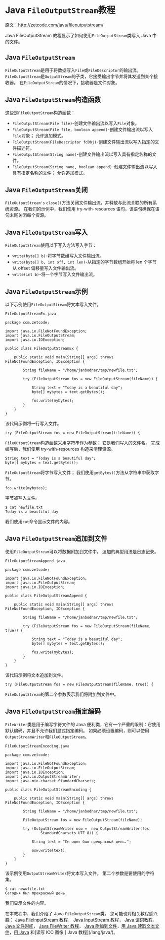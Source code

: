 # Java `FileOutputStream`教程

原文：http://zetcode.com/java/fileoutputstream/

Java FileOutputStream 教程显示了如何使用`FileOutputStream`类写入 Java 中的文件。

## Java `FileOutputStream`

`FileOutputStream`是用于将数据写入`File`或`FileDescriptor`的输出流。 `FileOutputStream`是`OutputStream`的子类，它接受输出字节并将其发送到某个接收器。 在`FileOutputStream`的情况下，接收器是文件对象。

## Java `FileOutputStream`构造函数

这些是`FileOutputStream`构造函数：

*   `FileOutputStream(File file)`-创建文件输出流以写入`File`对象。
*   `FileOutputStream(File file, boolean append)`-创建文件输出流以写入`File`对象； 允许追加模式。
*   `FileOutputStream(FileDescriptor fdObj)`-创建文件输出流以写入指定的文件描述符。
*   `FileOutputStream(String name)`-创建文件输出流以写入具有指定名称的文件。
*   `FileOutputStream(String name, boolean append)`-创建文件输出流以写入具有指定名称的文件； 允许追加模式。

## Java `FileOutputStream`关闭

`FileOutputStream's` `close()`方法关闭文件输出流，并释放与此流关联的所有系统资源。 在我们的示例中，我们使用 try-with-resources 语句，该语句确保在语句末尾关闭每个资源。

## Java `FileOutputStream`写入

`FileOutputStream`使用以下写入方法写入字节：

*   `write(byte[] b)`-将字节数组写入文件输出流。
*   `write(byte[] b, int off, int len)`-从指定的字节数组开始将 len 个字节从 offset 偏移量写入文件输出流。
*   `write(int b)`-将一个字节写入文件输出流。

## Java `FileOutputStream`示例

以下示例使用`FileOutputStream`将文本写入文件。

`FileOutputStreamEx.java`

```
package com.zetcode;

import java.io.FileNotFoundException;
import java.io.FileOutputStream;
import java.io.IOException;

public class FileOutputStreamEx {

    public static void main(String[] args) throws FileNotFoundException, IOException {

        String fileName = "/home/janbodnar/tmp/newfile.txt";

        try (FileOutputStream fos = new FileOutputStream(fileName)) {

            String text = "Today is a beautiful day";
            byte[] mybytes = text.getBytes();

            fos.write(mybytes);
        }
    }
}

```

该代码示例将一行写入文件。

```
try (FileOutputStream fos = new FileOutputStream(fileName)) {

```

`FileOutputStream`构造函数采用字符串作为参数； 它是我们写入的文件名。 完成编写后，我们使用 try-with-resources 构造来清理资源。

```
String text = "Today is a beautiful day";
byte[] mybytes = text.getBytes();

```

`FileOutputStream`将字节写入文件； 我们使用`getBytes()`方法从字符串中获取字节。

```
fos.write(mybytes);

```

字节被写入文件。

```
$ cat newfile.txt 
Today is a beautiful day

```

我们使用`cat`命令显示文件的内容。

## Java `FileOutputStream`追加到文件

使用`FileOutputStream`可以将数据附加到文件中。 追加的典型用法是日志记录。

`FileOutputStreamAppend.java`

```
package com.zetcode;

import java.io.FileNotFoundException;
import java.io.FileOutputStream;
import java.io.IOException;

public class FileOutputStreamAppend {

    public static void main(String[] args) throws FileNotFoundException, IOException {        

        String fileName = "/home/janbodnar/tmp/newfile.txt";

        try (FileOutputStream fos = new FileOutputStream(fileName, true)) {

            String text = "Today is a beautiful day";
            byte[] mybytes = text.getBytes();

            fos.write(mybytes);
        }
    }
}

```

该代码示例将文本追加到文件。

```
try (FileOutputStream fos = new FileOutputStream(fileName, true)) {

```

`FileOutputStream`的第二个参数表示我们将附加到文件中。

## Java `FileOutputStream`指定编码

`FileWriter`类是用于编写字符文件的 Java 便利类，它有一个严重的限制：它使用默认编码，并且不允许我们显式指定编码。 如果必须设置编码，则可以使用`OutputStreamWriter`和`FileOutputStream`。

`FileOutputStreamEncoding.java`

```
package com.zetcode;

import java.io.FileNotFoundException;
import java.io.FileOutputStream;
import java.io.IOException;
import java.io.OutputStreamWriter;
import java.nio.charset.StandardCharsets;

public class FileOutputStreamEncoding {

    public static void main(String[] args) throws FileNotFoundException, IOException {

        String fileName = "/home/janbodnar/tmp/newfile.txt";

        FileOutputStream fos = new FileOutputStream(fileName);

        try (OutputStreamWriter osw =  new OutputStreamWriter(fos, 
                StandardCharsets.UTF_8)) {

            String text = "Сегодня был прекрасный день.";

            osw.write(text);
        }
    }
}

```

该示例使用`OutputStreamWriter`将文本写入文件。 第二个参数是要使用的字符集。

```
$ cat newwfile.txt 
Сегодня был прекрасный день.

```

我们显示文件的内容。

在本教程中，我们介绍了 Java `FileOutputStream`类。 您可能也对相关教程感兴趣： [Java FileInputStream 教程](/java/fileinputstream/)， [Java InputStream 教程](/java/inputstream/)， [Java 谓词教程](/java/predicate/)， [Java 文件时间](/articles/javafiletime/)， [Java FileWriter 教程](/java/filewriter/)， [Java 附加到文件](/articles/javaappendtofile/)，[用 Java 读取文本文件](/articles/javareadtext/)，[用 Java](/articles/javaico/) 和[读写 ICO 图像 ] Java 教程](/lang/java/)。
